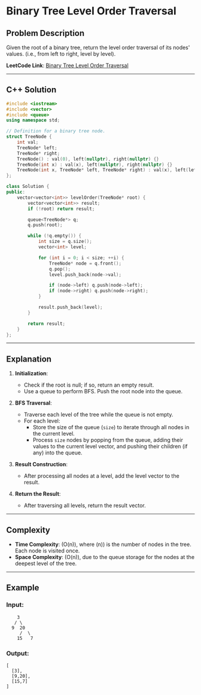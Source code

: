 
# Binary Tree Level Order Traversal

## Problem Description
Given the root of a binary tree, return the level order traversal of its nodes' values. (i.e., from left to right, level by level).

**LeetCode Link**: [Binary Tree Level Order Traversal](https://leetcode.com/problems/binary-tree-level-order-traversal/description/)

---

## C++ Solution
```cpp
#include <iostream>
#include <vector>
#include <queue>
using namespace std;

// Definition for a binary tree node.
struct TreeNode {
    int val;
    TreeNode* left;
    TreeNode* right;
    TreeNode() : val(0), left(nullptr), right(nullptr) {}
    TreeNode(int x) : val(x), left(nullptr), right(nullptr) {}
    TreeNode(int x, TreeNode* left, TreeNode* right) : val(x), left(left), right(right) {}
};

class Solution {
public:
    vector<vector<int>> levelOrder(TreeNode* root) {
        vector<vector<int>> result;
        if (!root) return result;

        queue<TreeNode*> q;
        q.push(root);

        while (!q.empty()) {
            int size = q.size();
            vector<int> level;

            for (int i = 0; i < size; ++i) {
                TreeNode* node = q.front();
                q.pop();
                level.push_back(node->val);

                if (node->left) q.push(node->left);
                if (node->right) q.push(node->right);
            }

            result.push_back(level);
        }

        return result;
    }
};
```

---

## Explanation
1. **Initialization**:
   - Check if the root is null; if so, return an empty result.
   - Use a queue to perform BFS. Push the root node into the queue.

2. **BFS Traversal**:
   - Traverse each level of the tree while the queue is not empty.
   - For each level:
     - Store the size of the queue (`size`) to iterate through all nodes in the current level.
     - Process `size` nodes by popping from the queue, adding their values to the current level vector, and pushing their children (if any) into the queue.

3. **Result Construction**:
   - After processing all nodes at a level, add the level vector to the result.

4. **Return the Result**:
   - After traversing all levels, return the result vector.

---

## Complexity
- **Time Complexity**: \(O(n)\), where \(n)\) is the number of nodes in the tree. Each node is visited once.
- **Space Complexity**: \(O(n)\), due to the queue storage for the nodes at the deepest level of the tree.

---

## Example
### Input:
```
    3
   / \
  9  20
     /  \
    15   7
```

### Output:
```
[
  [3],
  [9,20],
  [15,7]
]
```
